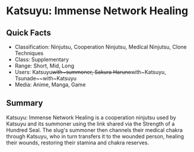 # Katsuyu: Immense Network Healing

## Quick Facts
- Classification: Ninjutsu, Cooperation Ninjutsu, Medical Ninjutsu, Clone Techniques
- Class: Supplementary
- Range: Short, Mid, Long
- Users: Katsuyu~~with~summoner, Sakura Haruno~~with~Katsuyu, Tsunade~~with~Katsuyu
- Media: Anime, Manga, Game

## Summary
Katsuyu: Immense Network Healing is a cooperation ninjutsu used by Katsuyu and its summoner using the link shared via the Strength of a Hundred Seal. The slug's summoner then channels their medical chakra through Katsuyu, who in turn transfers it to the wounded person, healing their wounds, restoring their stamina and chakra reserves.
